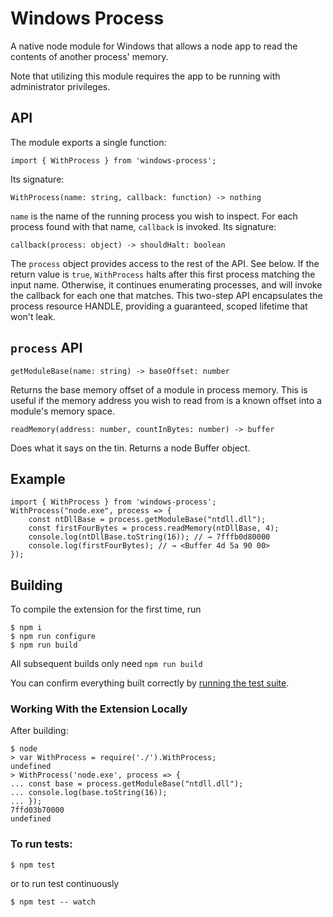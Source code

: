 # Windows Process

A native node module for Windows that allows a node app to read the contents of another process' memory.

Note that utilizing this module requires the app to be running with administrator privileges.

## API

The module exports a single function:

```
import { WithProcess } from 'windows-process';
```

Its signature:

```
WithProcess(name: string, callback: function) -> nothing
```

`name` is the name of the running process you wish to inspect. For each process found with that name, `callback` is invoked. Its signature:

```
callback(process: object) -> shouldHalt: boolean
```

The `process` object provides access to the rest of the API. See below. If the return value is `true`, `WithProcess` halts after this first process matching the input name. Otherwise, it continues enumerating processes, and will invoke the callback for each one that matches. This two-step API encapsulates the process resource HANDLE, providing a guaranteed, scoped lifetime that won't leak.

## `process` API

```
getModuleBase(name: string) -> baseOffset: number
```

Returns the base memory offset of a module in process memory. This is useful if the memory address you wish to read from is a known offset into a module's memory space.

```
readMemory(address: number, countInBytes: number) -> buffer
```

Does what it says on the tin. Returns a node Buffer object.

## Example

```
import { WithProcess } from 'windows-process';
WithProcess("node.exe", process => {
    const ntDllBase = process.getModuleBase("ntdll.dll");
    const firstFourBytes = process.readMemory(ntDllBase, 4);
    console.log(ntDllBase.toString(16)); // → 7fffb0d80000
    console.log(firstFourBytes); // → <Buffer 4d 5a 90 00>
});
```

## Building

To compile the extension for the first time, run 

```
$ npm i
$ npm run configure
$ npm run build
```

All subsequent builds only need `npm run build`

You can confirm everything built correctly by [running the test suite](#to-run-tests).

### Working With the Extension Locally

After building:

```node
$ node
> var WithProcess = require('./').WithProcess;
undefined
> WithProcess('node.exe', process => {
... const base = process.getModuleBase("ntdll.dll");
... console.log(base.toString(16));
... });
7ffd03b70000
undefined
```

### To run tests:

```
$ npm test
```

or to run test continuously 

```
$ npm test -- watch
```
